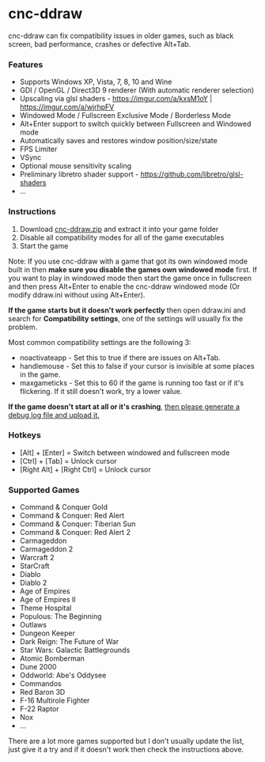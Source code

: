 # cnc-ddraw
cnc-ddraw can fix compatibility issues in older games, such as black screen, bad performance, crashes or defective Alt+Tab.

### Features

 - Supports Windows XP, Vista, 7, 8, 10 and Wine
 - GDI / OpenGL / Direct3D 9 renderer (With automatic renderer selection)
 - Upscaling via glsl shaders - https://imgur.com/a/kxsM1oY | https://imgur.com/a/wjrhpFV
 - Windowed Mode / Fullscreen Exclusive Mode / Borderless Mode
 - Alt+Enter support to switch quickly between Fullscreen and Windowed mode
 - Automatically saves and restores window position/size/state
 - FPS Limiter
 - VSync
 - Optional mouse sensitivity scaling
 - Preliminary libretro shader support - https://github.com/libretro/glsl-shaders
 - ...
 
### Instructions

1. Download [cnc-ddraw.zip](https://github.com/CnCNet/cnc-ddraw/releases/latest/download/cnc-ddraw.zip) and extract it into your game folder
2. Disable all compatibility modes for all of the game executables
3. Start the game

Note: If you use cnc-ddraw with a game that got its own windowed mode built in then **make sure you disable the games own windowed mode** first. If you want to play in windowed mode then start the game once in fullscreen and then press Alt+Enter to enable the cnc-ddraw windowed mode (Or modify ddraw.ini without using Alt+Enter).

**If the game starts but it doesn't work perfectly** then open ddraw.ini and search for **Compatibility settings**, one of the settings will usually fix the problem.

Most common compatibility settings are the following 3:

- noactivateapp - Set this to true if there are issues on Alt+Tab.
- handlemouse - Set this to false if your cursor is invisible at some places in the game.
- maxgameticks - Set this to 60 if the game is running too fast or if it's flickering. If it still doesn't work, try a lower value.

**If the game doesn't start at all or it's crashing**, [then please generate a debug log file and upload it.](https://github.com/CnCNet/cnc-ddraw/issues/44)  

### Hotkeys
* [Alt] + [Enter]                  = Switch between windowed and fullscreen mode
* [Ctrl] + [Tab]                    = Unlock cursor
* [Right Alt] + [Right Ctrl]  = Unlock cursor

### Supported Games

 - Command & Conquer Gold
 - Command & Conquer: Red Alert
 - Command & Conquer: Tiberian Sun
 - Command & Conquer: Red Alert 2
 - Carmageddon
 - Carmageddon 2
 - Warcraft 2
 - StarCraft
 - Diablo
 - Diablo 2
 - Age of Empires
 - Age of Empires II
 - Theme Hospital
 - Populous: The Beginning
 - Outlaws
 - Dungeon Keeper
 - Dark Reign: The Future of War
 - Star Wars: Galactic Battlegrounds
 - Atomic Bomberman
 - Dune 2000
 - Oddworld: Abe's Oddysee
 - Commandos
 - Red Baron 3D
 - F-16 Multirole Fighter
 - F-22 Raptor
 - Nox
 - ...

There are a lot more games supported but I don't usually update the list, just give it a try and if it doesn't work then check the instructions above.
